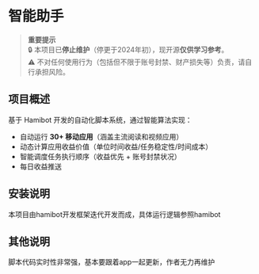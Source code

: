 # 智能助手

> **重要提示**  
> 🔒 本项目已**停止维护**（停更于2024年初），现开源**仅供学习参考**。  
> ⚠️ 不对任何使用行为（包括但不限于账号封禁、财产损失等）负责，请自行承担风险。

## 项目概述
基于 Hamibot 开发的自动化脚本系统，通过智能算法实现：
- 自动运行 **30+ 移动应用**（涵盖主流阅读和视频应用）
- 动态计算应用收益价值（单位时间收益/任务稳定性/时间成本）
- 智能调度任务执行顺序（收益优先 + 账号封禁状况）
- 每日收益推送

## 安装说明
本项目由hamibot开发框架迭代开发而成，具体运行逻辑参照hamibot

## 其他说明
脚本代码实时性非常强，基本要跟着app一起更新，作者无力再维护
